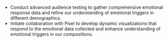 - Conduct advanced audience testing to gather comprehensive emotional response data and refine our understanding of emotional triggers in different demographics.
- Initiate collaboration with Pixel to develop dynamic visualizations that respond to the emotional data collected and enhance understanding of emotional triggers in our compositions.